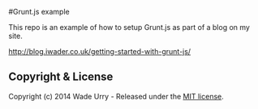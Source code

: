 #Grunt.js example

This repo is an example of how to setup Grunt.js as part of a blog on my site.

http://blog.iwader.co.uk/getting-started-with-grunt-js/

## Copyright & License

Copyright (c) 2014 Wade Urry - Released under the [MIT license](LICENSE).
